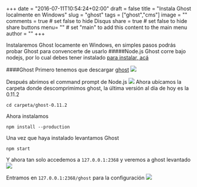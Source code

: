 
+++
date = "2016-07-11T10:54:24+02:00"
draft = false
title = "Instala Ghost localmente en Windows"
slug = "ghost"
tags = ["ghost","cms"]
image = ""
comments = true	# set false to hide Disqus
share = true	# set false to hide share buttons
menu= ""		# set "main" to add this content to the main menu
author = ""
+++


Instalaremos Ghost locamente en Windows, en simples pasos podrás probar Ghost para convencerte de usarlo
#####Node.js
Ghost corre bajo nodejs, por lo cual debes tener instalado [para instalar, acá](https://nodejs.org/en/download/)

####Ghost
Primero tenemos que descargar [ghost](https://ghost.org/es/developers/)
![](/content/images/2016/10/downd.png)

Después abrimos el command prompt de Node.js
![](/content/images/2016/10/node.png)
Ahora ubícamos la carpeta donde descomprimimos ghost, la última versión al día de hoy es la 0.11.2 

    cd carpeta/ghost-0.11.2

Ahora instalamos

    npm install --production

Una vez que haya instalado levantamos Ghost

    npm start

Y ahora tan solo accedemos a `127.0.0.1:2368` y veremos a ghost levantado
![](/content/images/2016/10/ghostlc.png)

Entramos en `127.0.0.1:2368/ghost` para la configuración 
![](/content/images/2016/10/ghostset.png)
